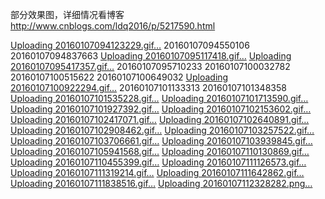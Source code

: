 部分效果图，详细情况看博客
http://www.cnblogs.com/ldq2016/p/5217590.html




[Uploading 20160107094123229.gif…]()
20160107094550106
20160107094837663
[Uploading 20160107095117418.gif…]()
[Uploading 20160107095417357.gif…]()
20160107095710233
20160107100032782
20160107100515622
20160107100649032
[Uploading 20160107100922294.gif…]()
20160107101133313
20160107101348358
[Uploading 20160107101535228.gif…]()
[Uploading 20160107101713590.gif…]()
[Uploading 20160107101927392.gif…]()
[Uploading 20160107102153602.gif…]()
[Uploading 20160107102417071.gif…]()
[Uploading 20160107102640891.gif…]()
[Uploading 20160107102908462.gif…]()
[Uploading 20160107103257522.gif…]()
[Uploading 20160107103706661.gif…]()
[Uploading 20160107103939845.gif…]()
[Uploading 20160107105941568.gif…]()
[Uploading 20160107110130869.gif…]()
[Uploading 20160107110455399.gif…]()
[Uploading 20160107111126573.gif…]()
[Uploading 20160107111319214.gif…]()
[Uploading 20160107111642862.gif…]()
[Uploading 20160107111838516.gif…]()
[Uploading 20160107112328282.png…]()
